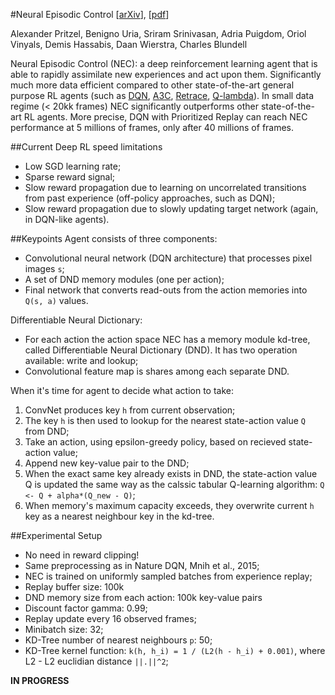 #Neural Episodic Control
[[arXiv](https://arxiv.org/abs/1703.01988v1)], [[pdf](https://arxiv.org/pdf/1703.01988v1.pdf)]

Alexander Pritzel, Benigno Uria, Sriram Srinivasan, Adria Puigdom, Oriol Vinyals, Demis Hassabis, Daan Wierstra, Charles Blundell


Neural Episodic Control (NEC): a deep reinforcement learning agent that is able to rapidly assimilate new experiences and act upon them. Significantly much more data efficient compared to other state-of-the-art general purpose RL agents (such as [DQN](https://arxiv.org/abs/1312.5602v1), [A3C](https://arxiv.org/abs/1602.01783v2), [Retrace](https://arxiv.org/abs/1606.02647v2), [Q-lambda](https://arxiv.org/abs/1602.04951v2)). In small data regime (< 20kk frames) NEC significantly outperforms other state-of-the-art RL agents. More precise, DQN with Prioritized Replay can reach NEC performance at 5 millions of frames, only after 40 millions of frames.


##Current Deep RL speed limitations
  * Low SGD learning rate;
  * Sparse reward signal;
  * Slow reward propagation due to learning on uncorrelated transitions from past experience (off-policy approaches, such as DQN);
  * Slow reward propagation due to slowly updating target network (again, in DQN-like agents).

##Keypoints
Agent consists of three components: 
  * Convolutional neural network (DQN architecture) that processes pixel images `s`;
  * A set of DND memory modules (one per action);
  * Final network that converts read-outs from the action memories into `Q(s, a)` values.

Differentiable Neural Dictionary:
  * For each action the action space NEC has a memory module kd-tree, called Differentiable Neural Dictionary (DND). It has two operation available: write and lookup;
  * Convolutional feature map is shares among each separate DND.

When it's time for agent to decide what action to take:
  1. ConvNet produces key `h` from current observation;
  2. The key `h` is then used to lookup for the nearest state-action value `Q` from DND;
  3. Take an action, using epsilon-greedy policy, based on recieved state-action value;
  4. Append new key-value pair to the DND;
  5. When the exact same key already exists in DND, the state-action value Q is updated the same way as the calssic tabular Q-learning algorithm: `Q <- Q + alpha*(Q_new - Q)`;
  6. When memory's maximum capacity exceeds, they overwrite current `h` key as a nearest neighbour key in the kd-tree.

##Experimental Setup
  * No need in reward clipping!
  * Same preprocessing as in Nature DQN, Mnih et al., 2015;
  * NEC is trained on uniformly sampled batches from experience replay;
  * Replay buffer size: 100k
  * DND memory size from each action: 100k key-value pairs
  * Discount factor gamma: 0.99;
  * Replay update every 16 observed frames;
  * Minibatch size: 32;
  * KD-Tree number of nearest neighbours `p`: 50;
  * KD-Tree kernel function: `k(h, h_i) = 1 / (L2(h - h_i) + 0.001)`, where L2 - L2 euclidian distance `||.||^2`;
  


**IN PROGRESS**
  
